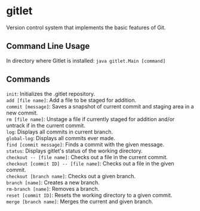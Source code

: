 # gitlet
Version control system that implements the basic features of Git.

## Command Line Usage
In directory where Gitlet is installed:
`java gitlet.Main [command]`

## Commands
`init`: Initializes the .gitlet repository.  
`add [file name]`: Add a file to be staged for addition.  
`commit [message]`: Saves a snapshot of current commit and staging area in a new commit.  
`rm [file name]`: Unstage a file if currently staged for addition and/or untrack if in the current commit.  
`log`: Displays all commits in current branch.  
`global-log`: Displays all commits ever made.  
`find [commit message]`: Finds a commit with the given message.  
`status`: Displays gitlet's status of the working directory.  
`checkout -- [file name]`: Checks out a file in the current commit.  
`checkout [commit ID] -- [file name]`: Checks out a file in the given commit.  
`checkout [branch name]`: Checks out a given branch.  
`branch [name]`: Creates a new branch.  
`rm-branch [name]`: Removes a branch.  
`reset [commit ID]`: Resets the working directory to a given commit.  
`merge [branch name]`: Merges the current and given branch.  
